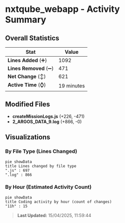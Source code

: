 # nxtqube_webapp - Activity Summary 

## Overall Statistics

| Stat                   | Value                                                             |
| ---------------------- | ----------------------------------------------------------------- |
| **Lines Added** (➕)   | 1092                                          |
| **Lines Removed** (➖) | 471                                        |
| **Net Change** (↕)    | 621                |
| **Active Time** (⌚)   | 19 minutes |


## Modified Files
- **createMissionLogs.js** (+226, -471)
- **2_ARGOS_DATA_9.log** (+866, -0)

## Visualizations

### By File Type (Lines Changed)

```mermaid
pie showData
title Lines changed by file type
".js" : 697
".log" : 866
```

### By Hour (Estimated Activity Count)

```mermaid
pie showData
title Coding activity by hour (count of changes)
"11h" : 15
```


> **Last Updated:** 15/04/2025, 11:59:44